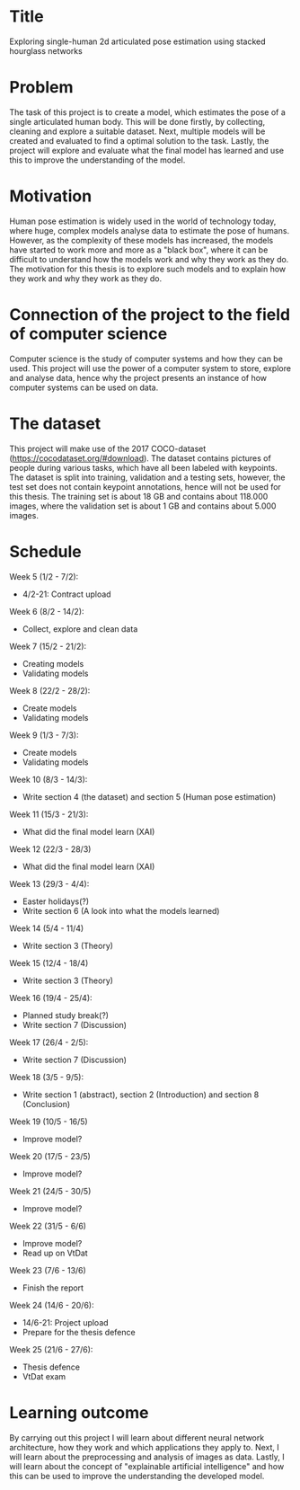 # Title
Exploring single-human 2d articulated pose estimation using stacked hourglass networks

# Problem
The task of this project is to create a model, which estimates the pose of a single articulated human body. This will be done firstly, by collecting, cleaning and explore a suitable dataset. Next, multiple models will be created and evaluated to find a optimal solution to the task. Lastly, the project will explore and evaluate what the final model has learned and use this to improve the understanding of the model.

# Motivation
Human pose estimation is widely used in the world of technology today, where huge, complex models analyse data to estimate the pose of humans. However, as the complexity of these models has increased, the models have started to work more and more as a "black box", where it can be difficult to understand how the models work and why they work as they do. The motivation for this thesis is to explore such models and to explain how they work and why they work as they do. 

# Connection of the project to the field of computer science
Computer science is the study of computer systems and how they can be used. This project will use the power of a computer system to store, explore and analyse data, hence why the project presents an instance of how computer systems can be used on data.


# The dataset
This project will make use of the 2017 COCO-dataset (https://cocodataset.org/#download). The dataset contains pictures of people during various tasks, which have all been labeled with keypoints. The dataset is split into training, validation and a testing sets, however, the test set does not contain keypoint annotations, hence will not be used for this thesis. The training set is about 18 GB and contains about 118.000 images, where the validation set is about 1 GB and contains about 5.000 images.

# Schedule
Week 5 (1/2 - 7/2):
 * 4/2-21: Contract upload

Week 6 (8/2 - 14/2):
 * Collect, explore and clean data

Week 7 (15/2 - 21/2):
 * Creating models
 * Validating models

Week 8 (22/2 - 28/2):
 * Create models
 * Validating models

Week 9 (1/3 - 7/3):
 * Create models
 * Validating models

Week 10 (8/3 - 14/3):
 * Write section 4 (the dataset) and section 5 (Human pose estimation)

Week 11 (15/3 - 21/3):
 * What did the final model learn (XAI)

Week 12 (22/3 - 28/3)
 * What did the final model learn (XAI)

Week 13 (29/3 - 4/4):
 * Easter holidays(?)
 * Write section 6 (A look into what the models learned)

Week 14 (5/4 - 11/4)
 * Write section 3 (Theory)

Week 15 (12/4 - 18/4)
 * Write section 3 (Theory)

Week 16 (19/4 - 25/4):
 * Planned study break(?)
 * Write section 7 (Discussion)

Week 17 (26/4 - 2/5):
 * Write section 7 (Discussion)

Week 18 (3/5 - 9/5):
 * Write section 1 (abstract), section 2 (Introduction) and section 8 (Conclusion)

Week 19 (10/5 - 16/5)
 * Improve model?

Week 20 (17/5 - 23/5)
 * Improve model?

Week 21 (24/5 - 30/5)
 * Improve model?

Week 22 (31/5 - 6/6)
 * Improve model?
 * Read up on VtDat

Week 23 (7/6 - 13/6)
 * Finish the report

Week 24 (14/6 - 20/6):
 * 14/6-21: Project upload
 * Prepare for the thesis defence

Week 25 (21/6 - 27/6):
 * Thesis defence
 * VtDat exam

# Learning outcome
By carrying out this project I will learn about different neural network architecture, how they work and which applications they apply to. Next, I will learn about the preprocessing and analysis of images as data. Lastly, I will learn about the concept of "explainable artificial intelligence" and how this can be used to improve the understanding the developed model.
